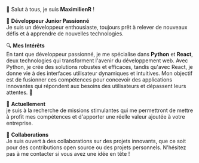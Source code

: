  👋 Salut à tous, je suis **MaximilienR** !

🌟 **Développeur Junior Passionné**  
Je suis un développeur  enthousiaste, toujours prêt à relever de nouveaux défis et à apprendre de nouvelles technologies.

🔍 **Mes Intérêts**  
En tant que développeur passionné, je me spécialise dans **Python** et **React**, deux technologies qui transforment l'avenir du développement web. Avec Python,
je crée des solutions robustes et efficaces, tandis qu'avec React, je donne vie à des interfaces utilisateur dynamiques et intuitives. Mon objectif est de fusionner
ces compétences pour concevoir des applications innovantes qui répondent aux besoins des utilisateurs et dépassent leurs attentes. 🚀

🚀 **Actuellement**  
 je suis à la recherche de missions stimulantes qui me permettront de mettre à profit mes compétences et d'apporter
une réelle valeur ajoutée à votre entreprise.

🤝 **Collaborations**  
Je suis ouvert à des collaborations sur des projets innovants, que ce soit pour des contributions open source ou des projets personnels. N'hésitez pas à me
contacter si vous avez une idée en tête !
